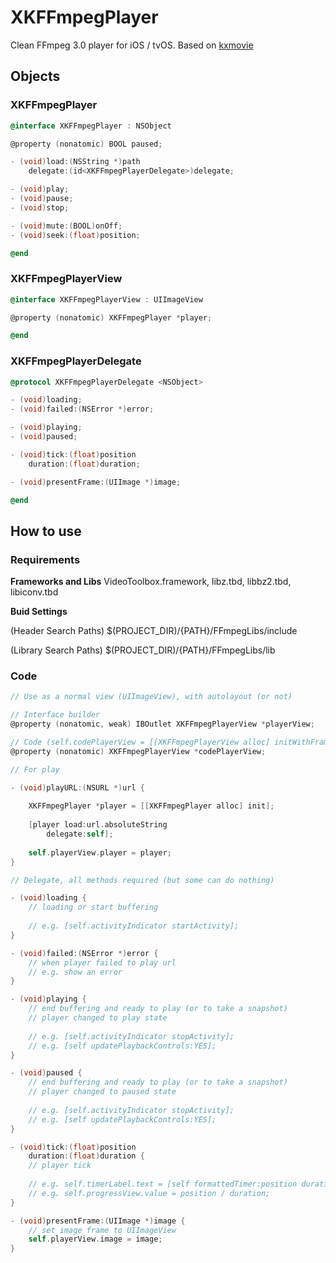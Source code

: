 # XKFFmpegPlayer
Clean FFmpeg 3.0 player for iOS / tvOS.
Based on [kxmovie](https://github.com/kolyvan/kxmovie)

## Objects

### XKFFmpegPlayer

```Objective-C
@interface XKFFmpegPlayer : NSObject

@property (nonatomic) BOOL paused;

- (void)load:(NSString *)path
    delegate:(id<XKFFmpegPlayerDelegate>)delegate;

- (void)play;
- (void)pause;
- (void)stop;

- (void)mute:(BOOL)onOff;
- (void)seek:(float)position;

@end
```

### XKFFmpegPlayerView

```Objective-C
@interface XKFFmpegPlayerView : UIImageView

@property (nonatomic) XKFFmpegPlayer *player;

@end
```

### XKFFmpegPlayerDelegate

```Objective-C
@protocol XKFFmpegPlayerDelegate <NSObject>

- (void)loading;
- (void)failed:(NSError *)error;

- (void)playing;
- (void)paused;

- (void)tick:(float)position
    duration:(float)duration;

- (void)presentFrame:(UIImage *)image;

@end
```

## How to use

### Requirements

**Frameworks and Libs**
VideoToolbox.framework, libz.tbd, libbz2.tbd, libiconv.tbd

**Buid Settings**

(Header Search Paths)
$(PROJECT_DIR)/{PATH}/FFmpegLibs/include

(Library Search Paths)
$(PROJECT_DIR)/{PATH}/FFmpegLibs/lib

### Code

```Objective-C
// Use as a normal view (UIImageView), with autolayout (or not)

// Interface builder
@property (nonatomic, weak) IBOutlet XKFFmpegPlayerView *playerView;

// Code (self.codePlayerView = [[XKFFmpegPlayerView alloc] initWithFrame:CGRectMake(0, 0, 320, 240)])
@property (nonatomic) XKFFmpegPlayerView *codePlayerView;
```

```Objective-C
// For play

- (void)playURL:(NSURL *)url {
    
    XKFFmpegPlayer *player = [[XKFFmpegPlayer alloc] init];
    
    [player load:url.absoluteString
        delegate:self];
    
    self.playerView.player = player;
}
```

```Objective-C
// Delegate, all methods required (but some can do nothing)

- (void)loading {
    // loading or start buffering
    
    // e.g. [self.activityIndicator startActivity];
}

- (void)failed:(NSError *)error {
    // when player failed to play url
    // e.g. show an error
}

- (void)playing {
    // end buffering and ready to play (or to take a snapshot)
    // player changed to play state
    
    // e.g. [self.activityIndicator stopActivity];
    // e.g. [self updatePlaybackControls:YES];
}

- (void)paused {
    // end buffering and ready to play (or to take a snapshot)
    // player changed to paused state
    
    // e.g. [self.activityIndicator stopActivity];
    // e.g. [self updatePlaybackControls:YES];
}

- (void)tick:(float)position
    duration:(float)duration {
    // player tick
    
    // e.g. self.timerLabel.text = [self formattedTimer:position duration:duration];
    // e.g. self.progressView.value = position / duration;
}

- (void)presentFrame:(UIImage *)image {
    // set image frame to UIImageView
    self.playerView.image = image;
}
```

